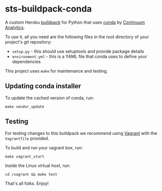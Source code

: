 # sts-buildpack-conda

A custom Heroku [buildpack](https://devcenter.heroku.com/articles/buildpacks) for Python that uses [conda](http://conda.pydata.org/) by [Continuum Analytics](https://www.continuum.io/).

To use it, all you need are the following files in the root directory of your project's git repository:

- `setup.py` - this should use setuptools and provide package details
- `environment.yml` - this is a YAML file that conda uses to define your dependencies

This project uses `make` for maintenance and testing.

## Updating conda installer

To update the cached version of conda, run:

`make vendor_update`

## Testing

For testing changes to this buildpack we recommend using [Vagrant](https://www.vagrantup.com/) with the `Vagrantfile` provided.

To build and run your vagrant box, run:

`make vagrant_start`

Inside the Linux virtual host, run:

`cd /vagrant && make test`

That's all folks. Enjoy!
